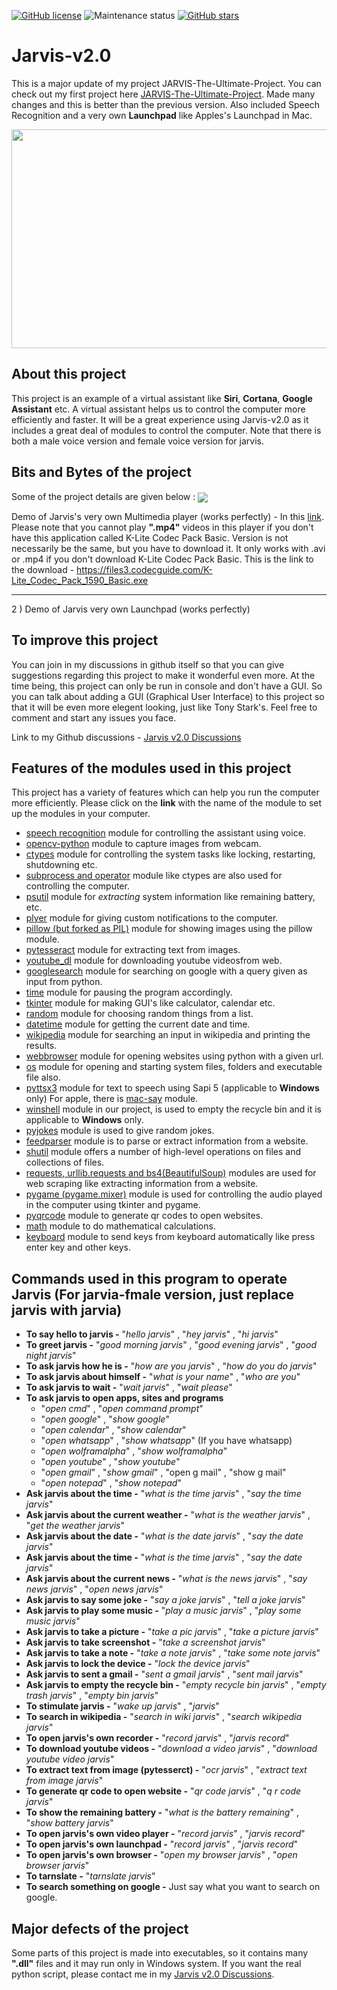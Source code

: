 [![GitHub license](https://img.shields.io/github/license/JoelShine/Jarvis-v2.0?style=flat-square)](https://github.com/JoelShine/Jarvis-v2.0/blob/main/LICENSE) ![Maintenance status](https://img.shields.io/maintenance/yes/2020?style=flat-square) [![GitHub stars](https://img.shields.io/github/stars/JoelShine/Jarvis-v2.0?style=flat-square)](https://github.com/JoelShine/Jarvis-v2.0/stargazers)

Jarvis-v2.0
===========

This is a major update of my project JARVIS-The-Ultimate-Project. You can check out my first project here [JARVIS-The-Ultimate-Project](https://github.com/JoelShine/JARVIS-The-Ultimate-Project). Made many changes and this is better than the previous version. Also included Speech Recognition and a very own **Launchpad** like Apples's Launchpad in Mac.

<p align="center">
  <img width="600" height="350" src="https://github.com/JoelShine/Jarvis-v2.0/blob/main/images/Jarvis.gif">
</p>

## About this project

This project is an example of a virtual assistant like **Siri**, **Cortana**, **Google Assistant** etc. A virtual assistant helps us to control the computer more efficiently and faster. It will be a great experience using Jarvis-v2.0 as it includes a great deal of modules to control the computer. Note that there is both a male voice version and female voice version for jarvis.

## Bits and Bytes of the project

Some of the project details are given below : 
[<img src="https://github.com/JoelShine/Jarvis-v2.0/blob/main/images/Jarvis.gif" align="center">](https://screenrec.com/share/3BD1q5AT9R)

Demo of Jarvis's very own Multimedia player (works perfectly) - In this [link](https://screenrec.com/share/3BD1q5AT9R).
Please note that you cannot play **".mp4"** videos in this player if you don't have this application called K-Lite Codec Pack Basic. Version
is not necessarily be the same, but you have to download it. It only works with .avi or .mp4 if you don't download K-Lite Codec Pack Basic.
This is the link to the download - https://files3.codecguide.com/K-Lite_Codec_Pack_1590_Basic.exe

-----------------------------------------------------------------------------------------------------------------------------------------
    
2 ) Demo of Jarvis very own Launchpad (works perfectly)

## To improve this project

You can join in my discussions in github itself so that you can give suggestions regarding this project to make it wonderful even more. At the time being, this project can only be run in console and don't have a GUI. So you can talk about adding a GUI (Graphical User Interface) to this project so that it will be even more elegent looking, just like Tony Stark's. Feel free to comment and start any issues you face.

Link to my Github discussions - [Jarvis v2.0 Discussions](https://github.com/JoelShine/Jarvis-v2.0/discussions/1)

## Features of the modules used in this project

This project has a variety of features which can help you run the computer more efficiently. Please click on the **link** with the name of the module to set up the modules in your computer.

- [speech recognition](#speech-recognition) module for controlling the assistant using voice.
- [opencv-python](#opencv-python) module to capture images from webcam.
- [ctypes](#ctypes) module for controlling the system tasks like locking, restarting, shutdowning etc.
- [subprocess and operator](#subprocessandoperator) module like ctypes are also used for controlling the computer.
- [psutil](#psutil) module for *extracting* system information like remaining battery, etc.
- [plyer](#plyer) module for giving custom notifications to the computer.
- [pillow (but forked as PIL)](#PIL) module for showing images using the pillow module.
- [pytesseract](#pytesseract) module for extracting text from images.
- [youtube_dl](#youtube-dl) module for downloading youtube videosfrom web.
- [googlesearch](#googlesearch) module for searching on google with a query given as input from python.
- [time](#time) module for pausing the program accordingly.
- [tkinter](#tkinter) module for making GUI's like calculator, calendar etc. 
- [random](#random) module for choosing random things from a list.
- [datetime](#datetime) module for getting the current date and time.
- [wikipedia](#wikipedia) module for searching an input in wikipedia and printing the results.
- [webbrowser](#webbrowser) module for opening websites using python with a given url.
- [os](#os) module for opening and starting system files, folders and executable file also.
- [pyttsx3](#pyttsx3) module for text to speech using Sapi 5 (applicable to **Windows** only) For apple, there is [mac-say](https://pypi.org/project/mac-say/) module.
- [winshell](#winshell) module in our project, is used to empty the recycle bin and it is applicable to **Windows** only.
- [pyjokes](#pyjokes) module is used to give random jokes.
- [feedparser](#feedparser) module is to parse or extract information from a website.
- [shutil](#shutil) module offers a number of high-level operations on files and collections of files.
- [requests, urllib.requests and bs4(BeautifulSoup)](#requests) modules are used for web scraping like extracting information from a website.
- [pygame (pygame.mixer)](#pygame) module is used for controlling the audio played in the computer using tkinter and pygame.
- [pyqrcode](#pyqrcode) module to generate qr codes to open websites.
- [math](#math) module to do mathematical calculations.
- [keyboard](#keyboard) module to send keys from keyboard automatically like press enter key and other keys.

## Commands used in this program to operate Jarvis (For jarvia-fmale version, just replace jarvis with jarvia)

- **To say hello to jarvis -** "*hello jarvis*" , "*hey jarvis*" , "*hi jarvis*"
- **To greet jarvis -** "*good morning jarvis*" , "*good evening jarvis*" , "*good night jarvis*"
- **To ask jarvis how he is -** "*how are you jarvis*" , "*how do you do jarvis*"
- **To ask jarvis about himself -** "*what is your name*" , "*who are you*"
- **To ask jarvis to wait -** "*wait jarvis*" , "*wait please*"
- **To ask jarvis to open apps, sites and programs**
  - "*open cmd*" , "*open command prompt*"
  - "*open google*" , "*show google*"
  - "*open calendar*" , "*show calendar*"
  - "*open whatsapp*" , "*show whatsapp*" (If you have whatsapp)
  - "*open wolframalpha*" , "*show wolframalpha*"
  - "*open youtube*" , "*show youtube*"
  - "*open gmail*" , "*show gmail*" , "open g mail" , "show g mail"
  - "*open notepad*" , "*show notepad*"
- **Ask jarvis about the time -** "*what is the time jarvis*" , "*say the time jarvis*"
- **Ask jarvis about the current weather -** "*what is the weather jarvis*" , "*get the weather jarvis*"
- **Ask jarvis about the date -** "*what is the date jarvis*" , "*say the date jarvis*"
- **Ask jarvis about the time -** "*what is the time jarvis*" , "*say the date jarvis*"
- **Ask jarvis about the current news -** "*what is the news jarvis*" , "*say news jarvis*" , "*open news jarvis*"
- **Ask jarvis to say some joke -** "*say a joke jarvis*" , "*tell a joke jarvis*"
- **Ask jarvis to play some music -** "*play a music jarvis*" , "*play some music jarvis*"
- **Ask jarvis to take a picture -** "*take a pic jarvis*" , "*take a picture jarvis*"
- **Ask jarvis to take screenshot -** "*take a screenshot jarvis*"
- **Ask jarvis to take a note -** "*take a note jarvis*" , "*take some note jarvis*"
- **Ask jarvis to lock the device -** "*lock the device jarvis*"
- **Ask jarvis to sent a gmail -** "*sent a gmail jarvis*" , "*sent mail jarvis*"
- **Ask jarvis to empty the recycle bin -** "*empty recycle bin jarvis*" , "*empty trash jarvis*" , "*empty bin jarvis*"
- **To stimulate jarvis -** "*wake up jarvis*" , "*jarvis*"
- **To search in wikipedia -** "*search in wiki jarvis*" , "*search wikipedia jarvis*"
- **To open jarvis's own recorder -** "*record jarvis*" , "*jarvis record*"
- **To download youtube videos -** "*download a video jarvis*" , "*download youtube video jarvis*"
- **To extract text from image (pytesserct) -** "*ocr jarvis*" , "*extract text from image jarvis*"
- **To generate qr code to open website -** "*qr code jarvis*" , "*q r code jarvis*"
- **To show the remaining battery -** "*what is the battery remaining*" , "*show battery jarvis*"
- **To open jarvis's own video player -** "*record jarvis*" , "*jarvis record*"
- **To open jarvis's own launchpad -** "*record jarvis*" , "*jarvis record*"
- **To open jarvis's own browser -** "*open my browser jarvis*" , "*open browser jarvis*"
- **To tarnslate -** "*tarnslate jarvis*"
- **To search something on google -** Just say what you want to search on google.

## Major defects of the project

Some parts of this project is made into executables, so it contains many **".dll"** files and it may run only in Windows system. If you want the real python script, please contact me in my [Jarvis v2.0 Discussions](https://github.com/JoelShine/Jarvis-v2.0/discussions/1).
